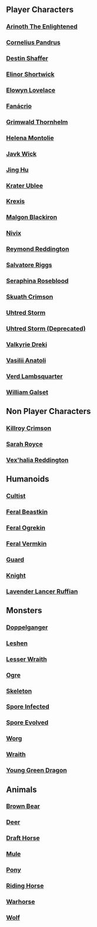 ## Player Characters

### [Arinoth The Enlightened](PC/ArinothTheEnlightened/ArinothTheEnlightened.md)

### [Cornelius Pandrus](PC/CorneliusPandrus/CorneliusPandrus.md)

### [Destin Shaffer](PC/DestinShaffer/DestinShaffer.md)

### [Elinor Shortwick](PC/ElinorShortwick/ElinorShortwick.md)

### [Elowyn Lovelace](PC/ElowynLovelace/ElowynLovelace.md)

### [Fanácrio](PC/Fanácrio/Fanácrio.md)

### [Grimwald Thornhelm](PC/GrimwaldThornhelm/GrimwaldThornhelm.md)

### [Helena Montolie](PC/HelenaMontolie/HelenaMontolie.md)

### [Javk Wick](PC/JavkWick/JavkWick.md)

### [Jing Hu](PC/JingHu/JingHu.md)

### [Krater Ublee](./PC/KraterUblee/KraterUblee.md)

### [Krexis](PC/Krexis/Krexis.md)

### [Malgon Blackiron](PC/MalgonBlackiron/MalgonBlackiron.md)

### [Nivix](PC/Nivix/Nivix.md)

### [Reymond Reddington](PC/ReymondReddington/ReymondReddington.md)

### [Salvatore Riggs](PC/SalvatoreRiggs/SalvatoreRiggs.md)

### [Seraphina Roseblood](PC/SeraphinaRoseblood/SeraphinaRoseblood.md)

### [Skuath Crimson](PC/SkuathCrimson/SkuathCrimson.md)

### [Uhtred Storm](PC/UhtredStorm/UhtredStorm.md)

### [Uhtred Storm (Deprecated)](PC/UhtredStorm/UhtredStormDepricated.md)

### [Valkyrie Dreki](PC/ValkyrieDreki/ValkyrieDreki.md)

### [Vasilii Anatoli](PC/VasiliiAnatoli/VasiliiAnatoli.md)

### [Verd Lambsquarter](PC/VerdLambsquarter/VerdLambsquarter.md)

### [William Galset](PC/WilliamGalset/WilliamGalset.md)

## Non Player Characters

### [Killroy Crimson](NPC/KillroyCrimson/KillroyCrimson.md)

### [Sarah Royce](NPC/SarahRoyce/SarahRoyce.md)

### [Vex'halia Reddington](NPC/Vex'haliaReddington/Vex'haliaReddington.md)

## Humanoids

### [Cultist](Humanoids/Cultist/Cultist.md)

### [Feral Beastkin](Humanoids/FeralBeastkin/FeralBeastkin.md)

### [Feral Ogrekin](Humanoids/FeralOgrekin/FeralOgrekin.md)

### [Feral Vermkin](Humanoids/FeralVermkin/FeralVermkin.md)

### [Guard](Humanoids/Guard/Guard.md)

### [Knight](Humanoids/Knight/Knight.md)

### [Lavender Lancer Ruffian](Enemies/LavenderLancerRuffian/LavenderLancerRuffian.md)

## Monsters

### [Doppelganger](Monster/Doppelganger/Doppelganger.md)

### [Leshen](Monster/Leshen/Leshin.md)

### [Lesser Wraith](Monster/LesserWraith/LesserWraith.md)

### [Ogre](Monster/Ogre/Ogre.md)

### [Skeleton](Monster/Skeleton/Skeleton.md)

### [Spore Infected](Monster/Skeleton/Skeleton.md)

### [Spore Evolved](Monster/SporeEvolved/SporeEvolved.md)

### [Worg](Monster/Worg/Worg.md)

### [Wraith](Monster/Wraith/Wraith.md)

### [Young Green Dragon](Monster/YoungGreenDragon/YoungGreenDragon.md)

## Animals

### [Brown Bear](Animals/BrownBear/BrownBear.md)

### [Deer](Animals/Deer/Deer.md)

### [Draft Horse](Animals/DraftHorse/DraftHorse.md)

### [Mule](Animals/Mule/Mule.md)

### [Pony](Animals/Pony/Pony.md)

### [Riding Horse](Animals/RidingHorse/RidingHorse.md)

### [Warhorse](Animals/Warhorse/Warhorse.md)

### [Wolf](Animals/Wolf/Wolf.md)
